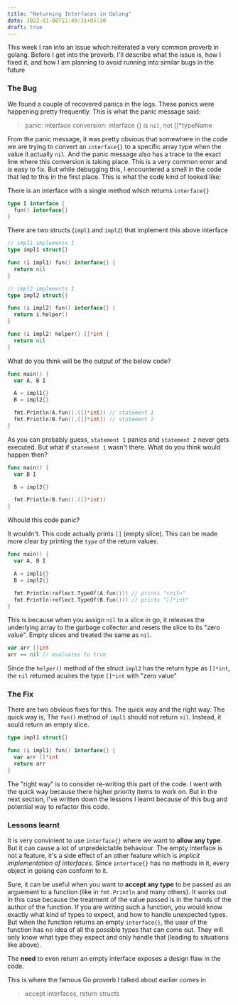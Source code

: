 ```yaml
---
title: "Returning Interfaces in Golang"
date: 2022-01-08T12:49:31+05:30
draft: true
---
```


This week I ran into an issue which reiterated a very common proverb in golang. Before I get into the proverb, I'll describe what the issue is, how I fixed it, and how I am planning to avoid running into similar bugs in the future

### The Bug

We found a couple of recovered panics in the logs. These panics were happening pretty frequently. This is what the panic message said:

> panic: interface conversion: interface {} is `nil`, not []\*typeName

From the panic message, it was pretty obvious that somewhere in the code we are trying to convert an `interface{}` to a specific array type when the value it actually `nil`. And the panic message also has a trace to the exact line where this conversion is taking place. This is a very common error and is easy to fix. But while debugging this, I encountered a smell in the code that led to this in the first place. This is what the code kind of looked like:

There is an interface with a single method which returns `interface{}`
```go
type I interface {
  fun() interface{}
}
```

There are two structs (`impl1` and `impl2`) that implement this above interface

```go
// impl1 implements I
type impl1 struct{}

func (i impl1) fun() interface{} {
  return nil
}
```

```go
// impl2 implements I
type impl2 struct{}

func (i impl2) fun() interface{} {
  return i.helper()
}

func (i impl2) helper() []*int {
  return nil
}
```

What do you think will be the output of the below code?

```go
func main() {
  var A, B I

  A = impl1{}
  B = impl2{}

  fmt.Println(A.fun().([]*int)) // statement 1
  fmt.Println(B.fun().([]*int)) // statement 2
}
```

As you can probably guess, `statement 1` panics and `statement 2` never gets executed. But what if `statement 1` wasn't there. What do you think would happen then?

```go
func main() {
  var B I

  B = impl2{}

  fmt.Println(B.fun().([]*int))
}
```

Whould this code panic?

It wouldn't. This code actually prints `[]` (empty slice). This can be made more clear by printing the `type` of the return values.

```go
func main() {
  var A, B I

  A = impl1{}
  B = impl2{}

  fmt.Println(reflect.TypeOf(A.fun())) // prints "<nil>"
  fmt.Println(reflect.TypeOf(B.fun())) // prints "[]*int"
}
```

This is because when you assign `nil` to a slice in go, it releases the underlying array to the garbage collector and resets the slice to its "zero value". Empty slices and treated the same as `nil`.

```go
var arr []int
arr == nil // evaluates to true
```

Since the `helper()` method of the struct `impl2` has the return type as `[]*int`, the `nil` returned acuires the type `[]*int` with "zero value"

### The Fix

There are two obvious fixes for this. The quick way and the right way. The quick way is, The `fun()` method of `impl1` should not return `nil`. Instead, it sould return an empty slice.

```go
type impl1 struct{}

func (i impl1) fun() interface{} {
  var arr []*int
  return arr
}
```

The "right way" is to consider re-writing this part of the code. I went with the quick way because there higher priority items to work on. But in the next section, I've written down the lessons I learnt because of this bug and potential way to refactor this code.

### Lessons learnt

It is very convinient to use `interface{}` where we want to **allow any type**. But it can cause a lot of unpredeictable behaviour. The empty interface is not a feature, it's a side effect of an other feature which is *implicit implementation of interfaces*. Since `interface{}` has no methods in it, every object in golang can conform to it.

Sure, it can be useful when you want to **accept any type** to be passed as an arguement to a function (like in `fmt.Println` and many others). It works out in this case because the treatment of the value passed is in the hands of the author of the function. If you are writing such a function, you would know exactly what kind of types to expect, and how to handle unexpected types. But when the function returns an empty `interface{}`, the user of the function has no idea of all the possible types that can come out. They will only know what type they expect and only handle that (leading to situations like above). 

The **need** to even return an empty interface exposes a design flaw in the code. 

This is where the famous Go proverb I talked about earlier comes in

> accept interfaces, return structs
